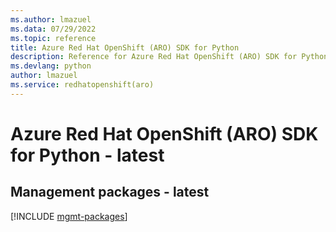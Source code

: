 ```yaml
---
ms.author: lmazuel
ms.data: 07/29/2022
ms.topic: reference
title: Azure Red Hat OpenShift (ARO) SDK for Python
description: Reference for Azure Red Hat OpenShift (ARO) SDK for Python
ms.devlang: python
author: lmazuel
ms.service: redhatopenshift(aro)
---
```

# Azure Red Hat OpenShift (ARO) SDK for Python - latest

## Management packages - latest
[!INCLUDE [mgmt-packages](red-hat-openshift-(aro)-mgmt-index.md)]